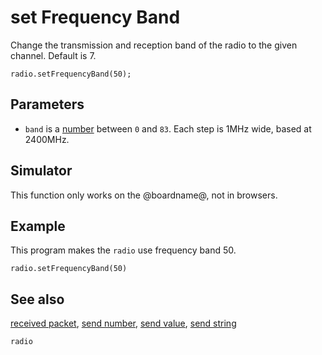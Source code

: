 # set Frequency Band

Change the transmission and reception band of the radio to the given channel. Default is 7.

```sig
radio.setFrequencyBand(50);
```

## Parameters

* ``band`` is a [number](/types/number) between ``0`` and ``83``. Each step is 1MHz wide, based at 2400MHz.

## Simulator

This function only works on the @boardname@, not in browsers.

## Example

This program makes the ``radio`` use frequency band 50.

```blocks
radio.setFrequencyBand(50)
```

## See also

[received packet](/reference/radio/received-packet),
[send number](/reference/radio/send-number),
[send value](/reference/radio/send-value),
[send string](/reference/radio/send-string)

```package
radio
```